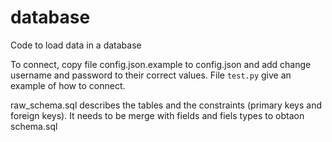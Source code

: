 # database
Code to load data in a database

To connect, copy file config.json.example to config.json and add change
username and password to their correct values. File `test.py` give an example
of how to connect.

raw_schema.sql describes the tables and the constraints (primary keys and
foreign keys). It needs to be merge with fields and fiels types to obtaon
schema.sql



